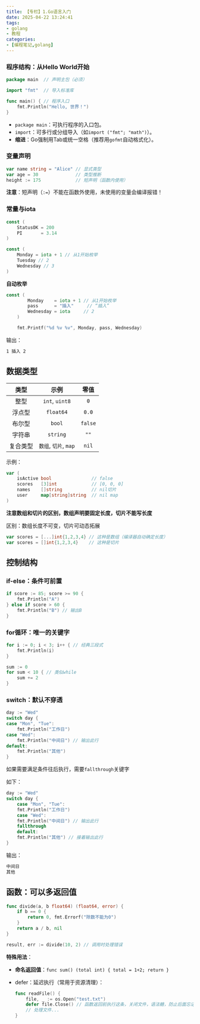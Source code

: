 ```yaml
---
title: 【专栏】1.Go语言入门
date: 2025-04-22 13:24:41
tags:
- golang
- 教程
categories:
- [编程笔记,golang]
---
```


###  **程序结构：从Hello World开始**

```go
package main  // 声明主包（必须）

import "fmt"  // 导入标准库

func main() { // 程序入口
    fmt.Println("Hello, 世界！") 
}
```

- `package main`：可执行程序的入口包。
- `import`：可多行或分组导入（如`import ("fmt"; "math")`）。
- **缩进**：Go强制用Tab或统一空格（推荐用`gofmt`自动格式化）。

### **变量声明**

```go
var name string = "Alice" // 显式类型
var age = 30              // 类型推断
height := 175             // 短声明（函数内使用）
```

**注意**：短声明（`:=`）不能在函数外使用，未使用的变量会编译报错！

### **常量与iota**

```go
const (
    StatusOK = 200
    PI       = 3.14
)

const (
    Monday = iota + 1 // 从1开始枚举
    Tuesday // 2
    Wednesday // 3
)
```

**自动枚举**

```go
const (
		Monday    = iota + 1 // 从1开始枚举
		pass      = "插入"     // “插入”
		Wednesday = iota     // 2
	)

	fmt.Printf("%d %v %v", Monday, pass, Wednesday)
```

输出：

```bash
1 插入 2
```

## **数据类型**

|   类型   |         示例          |  零值   |
| :------: | :-------------------: | :-----: |
|   整型   |    `int`, `uint8`     |   `0`   |
|  浮点型  |       `float64`       |  `0.0`  |
|  布尔型  |        `bool`         | `false` |
|  字符串  |       `string`        |  `""`   |
| 复合类型 | `数组`, `切片`, `map` |  `nil`  |

示例：

```go
var (
    isActive bool               // false
    scores   [3]int             // [0, 0, 0]
    names    []string           // nil切片
    user     map[string]string  // nil map
)
```

**注意数组和切片的区别，数组声明要固定长度，切片不能写长度**

区别：数组长度不可变，切片可动态拓展

```go
var scores = [...]int{1,2,3,4} // 这种是数组（编译器自动确定长度）
var scores = []int{1,2,3,4}    // 这种是切片
```

## **控制结构**

### **if-else：条件可前置**

```go
if score := 85; score >= 90 {
    fmt.Println("A")
} else if score > 60 {
    fmt.Println("B") // 输出B
}
```

### **for循环：唯一的关键字**

```go
for i := 0; i < 3; i++ { // 经典三段式
    fmt.Println(i)
}

sum := 0
for sum < 10 { // 类似while
    sum += 2
}
```

### **switch：默认不穿透**

```go
day := "Wed"
switch day {
case "Mon", "Tue":
    fmt.Println("工作日")
case "Wed":
    fmt.Println("中间日") // 输出此行
default:
    fmt.Println("其他")
}
```

如果需要满足条件往后执行，需要`fallthrough`关键字

如下：

```go
day := "Wed"
switch day {
    case "Mon", "Tue":
    fmt.Println("工作日")
    case "Wed":
    fmt.Println("中间日") // 输出此行
    fallthrough
    default:
    fmt.Println("其他") // 接着输出此行
}
```

输出：

```bash
中间日
其他
```



## **函数：可以多返回值**

```go
func divide(a, b float64) (float64, error) {
    if b == 0 {
        return 0, fmt.Errorf("除数不能为0")
    }
    return a / b, nil
}

result, err := divide(10, 2) // 调用时处理错误
```

**特殊用法**：

- **命名返回值**：`func sum() (total int) { total = 1+2; return }`

- defer：延迟执行（常用于资源清理）：

  ```go
  func readFile() {
      file, _ := os.Open("test.txt")
      defer file.Close() // 函数返回前执行这条，关闭文件，语法糖，防止后面忘记写
      // 处理文件...
  }
  ```
